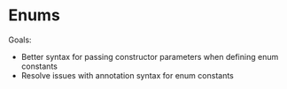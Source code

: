 # Enums

Goals:
* Better syntax for passing constructor parameters when defining enum constants
* Resolve issues with annotation syntax for enum constants
